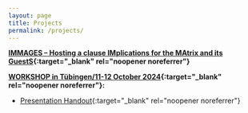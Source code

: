 ```yaml
---
layout: page
title: Projects
permalink: /projects/
---
```



**[IMMAGES – Hosting a clause IMplications for the MAtrix and its GuestS](https://immages.hypotheses.org/){:target="_blank" rel="noopener noreferrer"}**

**[WORKSHOP in Tübingen/11-12 October 2024](https://immages.hypotheses.org/1013){:target="_blank" rel="noopener noreferrer"}:**

- [Presentation Handout](https://furkandikmen.com/assets/presentations/find_predicates(1).pdf){:target="_blank" rel="noopener noreferrer"} 


